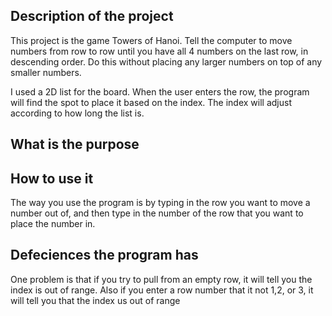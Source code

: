 ﻿## Description of the project
This project is the game Towers of Hanoi. Tell the computer to move numbers from row to row until you have all 4 numbers on the last row, in descending order. Do this without placing any larger numbers on top of any smaller numbers. 

I used a 2D list for the board. When the user enters the row, the program will find the spot to place it based on the index. The index will adjust according to how long the list is.

## What is the purpose


## How to use it
The way you use the program is by typing in the row you want to move a number out of, and then type in the number of the row that you want to place the number in.


## Defeciences the program has
One problem is that if you try to pull from an empty row, it will tell you the index is out of range.
Also if you enter a row number that it not 1,2, or 3, it will tell you that the index us out of range
